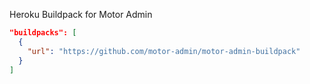Heroku Buildpack for Motor Admin

```json
"buildpacks": [
  {
    "url": "https://github.com/motor-admin/motor-admin-buildpack"
  }
]
```
